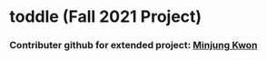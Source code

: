 # toddle (Fall 2021 Project)
### Contributer github for extended project: [Minjung Kwon](https://github.com/Minjk121)
